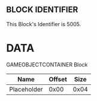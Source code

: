 ## BLOCK IDENTIFIER
This Block's Identifier is 5005.
# DATA
GAMEOBJECTCONTAINER Block

| Name | Offset | Size |
|--------|---------|------
| Placeholder | 0x00 | 0x04 |
